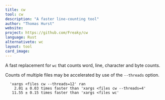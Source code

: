 ```yaml
---
title: cw
tool: cw
description: "A faster line-counting tool"
author: "Thomas Hurst"
website:
project: https://github.com/Freaky/cw
language: Rust
alternativeto: wc
layout: tool
card_image:
---
```


A fast replacement for `wc` that counts word, line, character and byte counts.

Counts of multiple files may be accelerated by use of the `--threads` option.

```
  'xargs <files cw --threads=12' ran
    2.01 ± 0.03 times faster than 'xargs <files cw --threads=4'
   11.55 ± 0.15 times faster than 'xargs <files wc'
```
